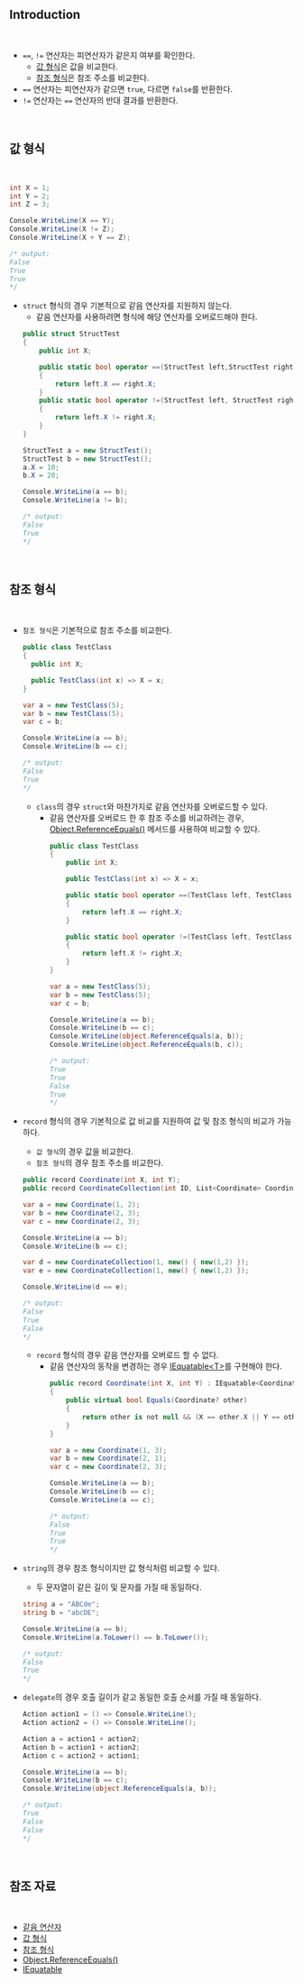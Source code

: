 ## Introduction

<br>

- `==`, `!=` 연산자는 피연산자가 같은지 여부를 확인한다.
  - [값 형식](https://peponi-paradise.tistory.com/entry/C-Language-%EA%B0%92-%ED%98%95%EC%8B%9D)은 값을 비교한다.
  - [참조 형식](https://peponi-paradise.tistory.com/entry/C-Language-%EC%B0%B8%EC%A1%B0-%ED%98%95%EC%8B%9D)은 참조 주소를 비교한다.
- `==` 연산자는 피연산자가 같으면 `true`, 다르면 `false`를 반환한다.
- `!=` 연산자는 `==` 연산자의 반대 결과를 반환한다.

<br>

## 값 형식

<br>

```cs
int X = 1;
int Y = 2;
int Z = 3;

Console.WriteLine(X == Y);
Console.WriteLine(X != Z);
Console.WriteLine(X + Y == Z);

/* output:
False
True
True
*/
```

- `struct` 형식의 경우 기본적으로 같음 연산자를 지원하지 않는다.
  - 같음 연산자를 사용하려면 형식에 해당 연산자를 오버로드해야 한다.
  ```cs
  public struct StructTest
  {
      public int X;

      public static bool operator ==(StructTest left,StructTest right)
      {
          return left.X == right.X;
      }
      public static bool operator !=(StructTest left, StructTest right)
      {
          return left.X != right.X;
      }
  }
  ```
  ```cs
  StructTest a = new StructTest();
  StructTest b = new StructTest();
  a.X = 10;
  b.X = 20;

  Console.WriteLine(a == b);
  Console.WriteLine(a != b);

  /* output:
  False
  True
  */
  ```

<br>

## 참조 형식

<br>

- `참조 형식`은 기본적으로 참조 주소를 비교한다.
  ```cs
  public class TestClass
  {
    public int X;

    public TestClass(int x) => X = x;
  }
  ```
  ```cs
  var a = new TestClass(5);
  var b = new TestClass(5);
  var c = b;

  Console.WriteLine(a == b);
  Console.WriteLine(b == c);

  /* output:
  False
  True
  */
  ```
  - `class`의 경우 `struct`와 마찬가지로 같음 연산자를 오버로드할 수 있다.
    - 같음 연산자를 오버로드 한 후 참조 주소를 비교하려는 경우, [Object.ReferenceEquals()](https://learn.microsoft.com/ko-kr/dotnet/api/system.object.referenceequals?view=net-8.0) 메서드를 사용하여 비교할 수 있다.
      ```cs
      public class TestClass
      {
          public int X;

          public TestClass(int x) => X = x;

          public static bool operator ==(TestClass left, TestClass right)
          {
              return left.X == right.X;
          }

          public static bool operator !=(TestClass left, TestClass right)
          {
              return left.X != right.X;
          }
      }
      ```
      ```cs
      var a = new TestClass(5);
      var b = new TestClass(5);
      var c = b;

      Console.WriteLine(a == b);
      Console.WriteLine(b == c);
      Console.WriteLine(object.ReferenceEquals(a, b));
      Console.WriteLine(object.ReferenceEquals(b, c));

      /* output:
      True
      True
      False
      True
      */
      ```

- `record` 형식의 경우 기본적으로 값 비교를 지원하여 값 및 참조 형식의 비교가 가능하다.
  - `값 형식`의 경우 값을 비교한다.
  - `참조 형식`의 경우 참조 주소를 비교한다.
  ```cs
  public record Coordinate(int X, int Y);
  public record CoordinateCollection(int ID, List<Coordinate> Coordinates);
  ```
  ```cs
  var a = new Coordinate(1, 2);
  var b = new Coordinate(2, 3);
  var c = new Coordinate(2, 3);

  Console.WriteLine(a == b);
  Console.WriteLine(b == c);

  var d = new CoordinateCollection(1, new() { new(1,2) });
  var e = new CoordinateCollection(1, new() { new(1,2) });

  Console.WriteLine(d == e);

  /* output:
  False
  True
  False
  */
  ```
  - `record` 형식의 경우 같음 연산자를 오버로드 할 수 없다.
    - 같음 연산자의 동작을 변경하는 경우 [IEquatable\<T>](https://learn.microsoft.com/ko-kr/dotnet/api/system.iequatable-1?view=net-8.0)를 구현해야 한다.
      ```cs
      public record Coordinate(int X, int Y) : IEquatable<Coordinate>
      {
          public virtual bool Equals(Coordinate? other)
          {
              return other is not null && (X == other.X || Y == other.Y);
          }
      }
      ```
      ```cs
      var a = new Coordinate(1, 3);
      var b = new Coordinate(2, 1);
      var c = new Coordinate(2, 3);

      Console.WriteLine(a == b);
      Console.WriteLine(b == c);
      Console.WriteLine(a == c);

      /* output:
      False
      True
      True
      */
      ```

- `string`의 경우 참조 형식이지만 값 형식처럼 비교할 수 있다.
  - 두 문자열이 같은 길이 및 문자를 가질 때 동일하다.
  ```cs
  string a = "ABCde";
  string b = "abcDE";

  Console.WriteLine(a == b);
  Console.WriteLine(a.ToLower() == b.ToLower());

  /* output:
  False
  True
  */
  ```

- `delegate`의 경우 호출 길이가 같고 동일한 호출 순서를 가질 때 동일하다.
  ```cs
  Action action1 = () => Console.WriteLine();
  Action action2 = () => Console.WriteLine();

  Action a = action1 + action2;
  Action b = action1 + action2;
  Action c = action2 + action1;

  Console.WriteLine(a == b);
  Console.WriteLine(b == c);
  Console.WriteLine(object.ReferenceEquals(a, b));

  /* output:
  True
  False
  False
  */
  ```

<br>

## 참조 자료

<br>

- [같음 연산자](https://learn.microsoft.com/ko-kr/dotnet/csharp/language-reference/operators/equality-operators)
- [값 형식](https://peponi-paradise.tistory.com/entry/C-Language-%EA%B0%92-%ED%98%95%EC%8B%9D)
- [참조 형식](https://peponi-paradise.tistory.com/entry/C-Language-%EC%B0%B8%EC%A1%B0-%ED%98%95%EC%8B%9D)
- [Object.ReferenceEquals()](https://learn.microsoft.com/ko-kr/dotnet/api/system.object.referenceequals?view=net-8.0)
- [IEquatable<T>](https://learn.microsoft.com/ko-kr/dotnet/api/system.iequatable-1?view=net-8.0)